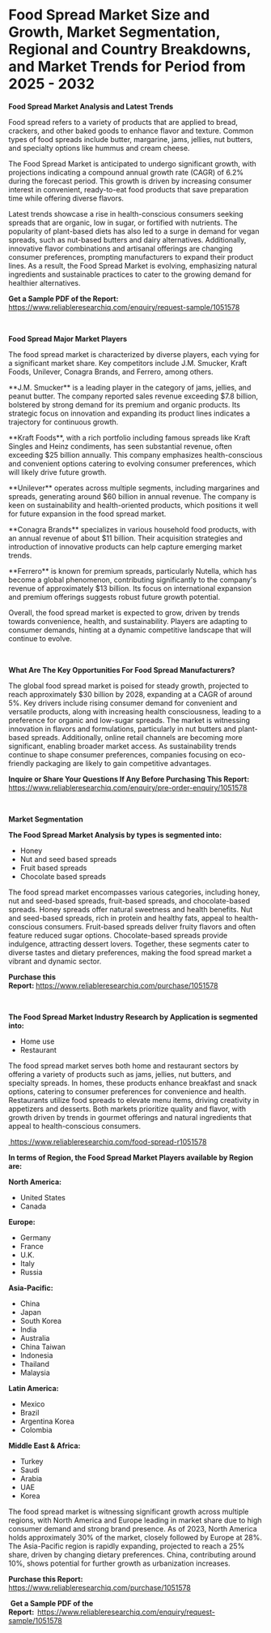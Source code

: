 <p><h1>Food Spread Market Size and Growth, Market Segmentation, Regional and Country Breakdowns, and Market Trends for Period from 2025 -  2032</h1></p><p><strong>Food Spread Market Analysis and Latest Trends</strong></p>
<p><p>Food spread refers to a variety of products that are applied to bread, crackers, and other baked goods to enhance flavor and texture. Common types of food spreads include butter, margarine, jams, jellies, nut butters, and specialty options like hummus and cream cheese. </p><p>The Food Spread Market is anticipated to undergo significant growth, with projections indicating a compound annual growth rate (CAGR) of 6.2% during the forecast period. This growth is driven by increasing consumer interest in convenient, ready-to-eat food products that save preparation time while offering diverse flavors. </p><p>Latest trends showcase a rise in health-conscious consumers seeking spreads that are organic, low in sugar, or fortified with nutrients. The popularity of plant-based diets has also led to a surge in demand for vegan spreads, such as nut-based butters and dairy alternatives. Additionally, innovative flavor combinations and artisanal offerings are changing consumer preferences, prompting manufacturers to expand their product lines. As a result, the Food Spread Market is evolving, emphasizing natural ingredients and sustainable practices to cater to the growing demand for healthier alternatives.</p></p>
<p><strong>Get a Sample PDF of the Report:&nbsp;</strong> <a href="https://www.reliableresearchiq.com/enquiry/request-sample/1051578?utm_campaign=3266&utm_medium=2&utm_source=Github&utm_content=ia&utm_term=19042025&utm_id=food-spread">https://www.reliableresearchiq.com/enquiry/request-sample/1051578</a></p>
<p>&nbsp;</p>
<p><strong>Food Spread Major Market Players</strong></p>
<p><p>The food spread market is characterized by diverse players, each vying for a significant market share. Key competitors include J.M. Smucker, Kraft Foods, Unilever, Conagra Brands, and Ferrero, among others. </p><p>**J.M. Smucker** is a leading player in the category of jams, jellies, and peanut butter. The company reported sales revenue exceeding $7.8 billion, bolstered by strong demand for its premium and organic products. Its strategic focus on innovation and expanding its product lines indicates a trajectory for continuous growth.</p><p>**Kraft Foods**, with a rich portfolio including famous spreads like Kraft Singles and Heinz condiments, has seen substantial revenue, often exceeding $25 billion annually. This company emphasizes health-conscious and convenient options catering to evolving consumer preferences, which will likely drive future growth.</p><p>**Unilever** operates across multiple segments, including margarines and spreads, generating around $60 billion in annual revenue. The company is keen on sustainability and health-oriented products, which positions it well for future expansion in the food spread market.</p><p>**Conagra Brands** specializes in various household food products, with an annual revenue of about $11 billion. Their acquisition strategies and introduction of innovative products can help capture emerging market trends.</p><p>**Ferrero** is known for premium spreads, particularly Nutella, which has become a global phenomenon, contributing significantly to the company's revenue of approximately $13 billion. Its focus on international expansion and premium offerings suggests robust future growth potential.</p><p>Overall, the food spread market is expected to grow, driven by trends towards convenience, health, and sustainability. Players are adapting to consumer demands, hinting at a dynamic competitive landscape that will continue to evolve.</p></p>
<p>&nbsp;</p>
<p><strong>What Are The Key Opportunities For Food Spread Manufacturers?</strong></p>
<p><p>The global food spread market is poised for steady growth, projected to reach approximately $30 billion by 2028, expanding at a CAGR of around 5%. Key drivers include rising consumer demand for convenient and versatile products, along with increasing health consciousness, leading to a preference for organic and low-sugar spreads. The market is witnessing innovation in flavors and formulations, particularly in nut butters and plant-based spreads. Additionally, online retail channels are becoming more significant, enabling broader market access. As sustainability trends continue to shape consumer preferences, companies focusing on eco-friendly packaging are likely to gain competitive advantages.</p></p>
<p><strong>Inquire or Share Your Questions If Any Before Purchasing This Report:</strong> <a href="https://www.reliableresearchiq.com/enquiry/pre-order-enquiry/1051578?utm_campaign=3266&utm_medium=2&utm_source=Github&utm_content=ia&utm_term=19042025&utm_id=food-spread">https://www.reliableresearchiq.com/enquiry/pre-order-enquiry/1051578</a></p>
<p>&nbsp;</p>
<p><strong>Market Segmentation</strong></p>
<p><strong>The Food Spread Market Analysis by types is segmented into:</strong></p>
<p><ul><li>Honey</li><li>Nut and seed based spreads</li><li>Fruit based spreads</li><li>Chocolate based spreads</li></ul></p>
<p><p>The food spread market encompasses various categories, including honey, nut and seed-based spreads, fruit-based spreads, and chocolate-based spreads. Honey spreads offer natural sweetness and health benefits. Nut and seed-based spreads, rich in protein and healthy fats, appeal to health-conscious consumers. Fruit-based spreads deliver fruity flavors and often feature reduced sugar options. Chocolate-based spreads provide indulgence, attracting dessert lovers. Together, these segments cater to diverse tastes and dietary preferences, making the food spread market a vibrant and dynamic sector.</p></p>
<p><strong>Purchase this Report:&nbsp;</strong><a href="https://www.reliableresearchiq.com/purchase/1051578?utm_campaign=3266&utm_medium=2&utm_source=Github&utm_content=ia&utm_term=19042025&utm_id=food-spread">https://www.reliableresearchiq.com/purchase/1051578</a></p>
<p>&nbsp;</p>
<p><strong>The Food Spread Market Industry Research by Application is segmented into:</strong></p>
<p><ul><li>Home use</li><li>Restaurant</li></ul></p>
<p><p>The food spread market serves both home and restaurant sectors by offering a variety of products such as jams, jellies, nut butters, and specialty spreads. In homes, these products enhance breakfast and snack options, catering to consumer preferences for convenience and health. Restaurants utilize food spreads to elevate menu items, driving creativity in appetizers and desserts. Both markets prioritize quality and flavor, with growth driven by trends in gourmet offerings and natural ingredients that appeal to health-conscious consumers.</p></p>
<p><a href="https://www.reliableresearchiq.com/food-spread-r1051578?utm_campaign=3266&utm_medium=2&utm_source=Github&utm_content=ia&utm_term=19042025&utm_id=food-spread">&nbsp;https://www.reliableresearchiq.com/food-spread-r1051578</a></p>
<p><strong>In terms of Region, the Food Spread Market Players available by Region are:</strong></p>
<p>
    <p> <strong> North America: </strong>
        <ul>
            <li>United States</li>
            <li>Canada</li>
        </ul>
        </p> 
    <p> <strong> Europe: </strong>
        <ul>
            <li>Germany</li>
            <li>France</li>
            <li>U.K.</li>
            <li>Italy</li>
            <li>Russia</li>
        </ul>
        </p> 
    <p> <strong> Asia-Pacific: </strong>
        <ul>
            <li>China</li>
            <li>Japan</li>
            <li>South Korea</li>
            <li>India</li>
            <li>Australia</li>
            <li>China Taiwan</li>
            <li>Indonesia</li>
            <li>Thailand</li>
            <li>Malaysia</li>
        </ul>
        </p> 
    <p> <strong> Latin America: </strong>
        <ul>
            <li>Mexico</li>
            <li>Brazil</li>
            <li>Argentina Korea</li>
            <li>Colombia</li>
        </ul>
        </p> 
    <p> <strong> Middle East & Africa: </strong>
        <ul>
            <li>Turkey</li>
            <li>Saudi</li>
            <li>Arabia</li>
            <li>UAE</li>
            <li>Korea</li>
        </ul>
    </p>
    </p>
<p><p>The food spread market is witnessing significant growth across multiple regions, with North America and Europe leading in market share due to high consumer demand and strong brand presence. As of 2023, North America holds approximately 30% of the market, closely followed by Europe at 28%. The Asia-Pacific region is rapidly expanding, projected to reach a 25% share, driven by changing dietary preferences. China, contributing around 10%, shows potential for further growth as urbanization increases.</p></p>
<p><strong>Purchase this Report: </strong><a href="https://www.reliableresearchiq.com/purchase/1051578?utm_campaign=3266&utm_medium=2&utm_source=Github&utm_content=ia&utm_term=19042025&utm_id=food-spread">https://www.reliableresearchiq.com/purchase/1051578</a></p>
<p>&nbsp;<strong>Get a Sample PDF of the Report:&nbsp;&nbsp;</strong><a href="https://www.reliableresearchiq.com/enquiry/request-sample/1051578?utm_campaign=3266&utm_medium=2&utm_source=Github&utm_content=ia&utm_term=19042025&utm_id=food-spread">https://www.reliableresearchiq.com/enquiry/request-sample/1051578</a></p>
<p><strong></strong></p>
<p><p></p><p></p><p></p></p>